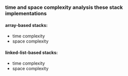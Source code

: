 ### time and space complexity analysis these stack implementations

#### array-based stacks:
- time complexity
- space complexity

#### linked-list-based stacks:
- time complexity
- space complexity
